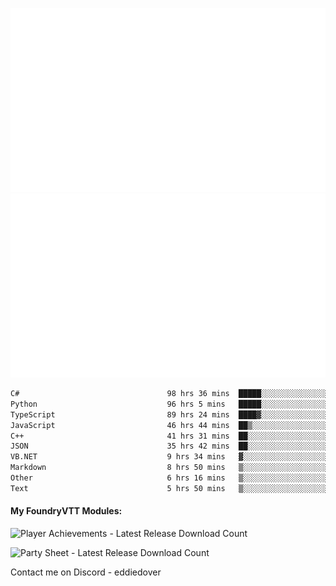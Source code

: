 
![](https://raw.githubusercontent.com/eddiedover/ghstats/master/generated/overview.svg)
![](https://raw.githubusercontent.com/eddiedover/ghstats/master/generated/languages.svg)

<!--START_SECTION:waka-->

```txt
C#                                 98 hrs 36 mins  █████░░░░░░░░░░░░░░░░░░░░   20.55 %
Python                             96 hrs 5 mins   █████░░░░░░░░░░░░░░░░░░░░   20.03 %
TypeScript                         89 hrs 24 mins  ████▓░░░░░░░░░░░░░░░░░░░░   18.64 %
JavaScript                         46 hrs 44 mins  ██▒░░░░░░░░░░░░░░░░░░░░░░   09.74 %
C++                                41 hrs 31 mins  ██░░░░░░░░░░░░░░░░░░░░░░░   08.66 %
JSON                               35 hrs 42 mins  ██░░░░░░░░░░░░░░░░░░░░░░░   07.44 %
VB.NET                             9 hrs 34 mins   ▓░░░░░░░░░░░░░░░░░░░░░░░░   02.00 %
Markdown                           8 hrs 50 mins   ▒░░░░░░░░░░░░░░░░░░░░░░░░   01.84 %
Other                              6 hrs 16 mins   ▒░░░░░░░░░░░░░░░░░░░░░░░░   01.31 %
Text                               5 hrs 50 mins   ▒░░░░░░░░░░░░░░░░░░░░░░░░   01.22 %
```

<!--END_SECTION:waka-->

#### My FoundryVTT Modules:

  ![Player Achievements - Latest Release Download Count](https://img.shields.io/badge/dynamic/json?label=Player%20Achievements%20-%20Downloads@latest&query=assets%5B1%5D.download_count&url=https%3A%2F%2Fapi.github.com%2Frepos%2FEddieDover%2Ffvtt-player-achievements%2Freleases%2Flatest)

  ![Party Sheet - Latest Release Download Count](https://img.shields.io/badge/dynamic/json?label=Party%20Sheet%20-%20Downloads@latest&query=assets%5B1%5D.download_count&url=https%3A%2F%2Fapi.github.com%2Frepos%2FEddieDover%2Ffvtt-party-sheet%2Freleases%2Flatest)

<a rel="me" href="https://techhub.social/@EddieDover"></a>

Contact me on Discord - eddiedover
